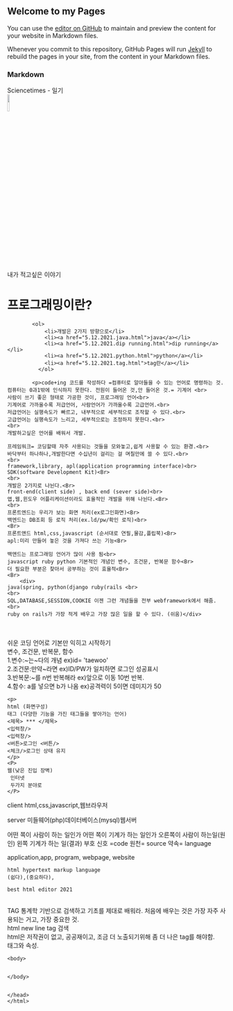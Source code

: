## Welcome to my Pages

You can use the [editor on GitHub](https://github.com/leetaewoo9411/web/edit/main/README.md) to maintain and preview the content for your website in Markdown files.

Whenever you commit to this repository, GitHub Pages will run [Jekyll](https://jekyllrb.com/) to rebuild the pages in your site, from the content in your Markdown files.

### Markdown

<!DOCTYPE html>
<html>
    <head>
       <tltle>Sciencetimes - 일기</tltle>
        <style type="text/css">
            @import url("/wp-content/themes/sciencetimes/css/owl.carousel.css");
                @import url("/wp-content/themes/sciencetimes/css/custom.css");
                    @import url("/wp-content/themes/sciencetimes/css/custom-media-queries.css");</style>
            <meta charset="utf-8">
            <div class="warning">
                <img src="xo112.jpg"width="10%">
                <p> 내가 적고싶은 이야기 </p>
            </div>
            <h1>프로그래밍이란?</h1>

            <ol>
                <li>개발은 2가지 방향으로</li>
                <li><a href="5.12.2021.java.html">java</a></li>
                <li><a href="5.12.2021.dip running.html">dip running</a></li>
                <li><a href="5.12.2021.python.html">python</a></li>
                <li><a href="5.12.2021.tag.html">tag란</a></li>
              </ol>

            <p>code+ing 코드를 작성하다 =컴퓨터로 알아들을 수 있는 언어로 명령하는 것.
    컴퓨터는 0과1밖에 인식하지 못한다. 전원이 들어온 것,안 들어온 것.= 기계어 <br>
    사람이 쓰기 좋은 형태로 가공한 것이, 프로그래밍 언어<br>
    기계어로 가까울수록 저급언어, 사람언어가 가까울수록 고급언어.<br>
    저급언어는 실행속도가 빠르고, 내부적으로 세부적으로 조작할 수 있다.<br>
    고급언어는 실행속도가 느리고, 세부적으로는 조정하지 못한다.<br>
    <br>
    개발하고싶은 언어를 배워서 개발.
    
    프레임워크= 코딩할때 자주 사용되는 것들을 모와놓고,쉽게 사용할 수 있는 환경.<br>
    바닥부터 하나하나,개발한다면 수십년이 걸리는 걸 며칠만에 쓸 수 있다.<br>
    <br>
    framework,library, apl(application programming interface)<br>
    SDK(software Development Kit)<Br>
    <br>
    개발은 2가지로 나뉜다.<Br>
    front-end(client side) , back end (sever side)<br>
    앱,웹,윈도우 어플리케이션이라도 효율적인 개발을 위해 나뉜다.<Br>
    <br>
    프론트엔드는 우리가 보는 화면 처리(ex로그인화면)<Br>
    백엔드는 DB조회 등 로직 처리(ex.ld/pw/확인 로직)<br>
    <Br>
    프론트앤드 html,css,javascript (순서대로 연필,물감,플립북)<Br>
    apl:미리 만들어 놓은 것을 가져다 쓰는 기능<Br>
    
    백앤드는 프로그래밍 언어가 많이 사용 됨<br>
    javascript ruby python 기본적인 개념인 변수, 조건문, 반복문 함수<Br>
    더 필요한 부분은 찾아서 공부하는 것이 효율적<Br>
    <Br>
        <div>
    java(spring, python(django ruby(rails <br>
    <br>
    SQL,DATABASE,SESSION,COOKIE 이젠 그런 개념들을 전부 webframework에서 해줌.
    <br>
    ruby on rails가 가장 적게 배우고 가장 많은 일을 할 수 있다. (쉬움)</div>
   <br> 
    <br>쉬운 코딩 언어로 기본만 익히고 시작하기
    <Br>변수, 조건문, 반복문, 함수 
    <Br>1.변수:~는~다의 개념 ex)id= 'taewoo'
    <br>2.조건문:만약~라면 ex)ID/PW가 일치하면 로그인 성공표시
    <Br>3.반복문:~를 n번 반복해라 ex)앞으로 이동 10번 반복.
    <br>4.함수: a를 넣으면 b가 나옴 ex)공격력이 5이면 데미지가 50
    
    <p>
    html (화면구성)
    태그 (다양한 기능을 가진 태그들을 쌓아가는 언어)
    <제목> *** </제목>
    <입력창/>
    <입력창/>
    <버튼>로그인 <버튼/>
    <체크/>로그인 상태 유지
    </p>
    <P>
    웹(낮은 진입 장벽)
     인터넷
     두가지 분야로 
    </P>
    
   <P>
    client
    html,css,javascript,웹브라우저
</P>
<P>
    server
    미들웨어(php)데이터베이스(mysql)웹서버
</P>
<P> 
    어떤 쪽이 사람이 하는 일인가 어떤 쪽이 기계가 하는 일인가
    오른쪽이 사람이 하는일(원인) 왼쪽 기계가 하는 일(결과)
    부호 신호 =code
    원천= source
    약속= language
</P>
<P>   
    application,app, program, webpage, website
    
    html hypertext markup language
    (쉽다),(중요하다),
    
    best html editor 2021
</P>   
</P>
    <br>TAG
    통계학 기반으로 검색하고 기초를 제대로 배워라.
    처음에 배우는 것은 가장 자주 사용되는 거고, 가장 중요한 것.
    <Br>
    html new line tag 검색
    <br>
    html은 저작권이 없고, 공공재이고, 조금 더 노출되기위해 좀 더 나은 tag를 해야함.
    <br>
    태그와 속성.
    </p>

    <body> 
     

    </body>


    </head>
    </html>
